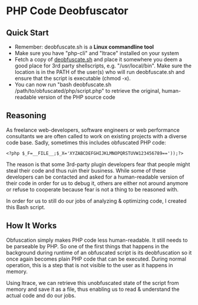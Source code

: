 PHP Code Deobfuscator
=====================

## Quick Start

* Remember: deobfuscate.sh is a **Linux commandline tool**
* Make sure you have "php-cli" and "ltrace" installed on your system
* Fetch a copy of [deobfuscate.sh](https://raw.github.com/technopagan/php-code-deobfuscator/master/deobfuscate.sh) and place it somewhere you deem a good place for 3rd party shellscripts, e.g. "/usr/local/bin". Make sure the location is in the PATH of the user(s) who will run deobfuscate.sh and ensure that the script is executable (chmod -x).
* You can now run "bash deobfuscate.sh /path/to/obfuscated/php/script.php" to retrieve the original, human-readable version of the PHP source code  

## Reasoning

As freelance web-developers, software engineers or web performance consultants we are often called to work on existing projects with a diverse code base. Sadly, sometimes this includes obfuscated PHP code: 

    <?php $_F=__FILE__;$_X='XYZABCDEFGHIJKLMNOPQRSTUVW123456789=='));?>

The reason is that some 3rd-party plugin developers fear that people might steal their code and thus ruin their business. While some of these developers can be contacted and asked for a human-readable version of their code in order for us to debug it, others are either not around anymore or refuse to cooperate because fear is not a thing to be reasoned with.

In order for us to still do our jobs of analyzing & optimizing code, I created this Bash script. 

## How It Works

Obfuscation simply makes PHP code less human-readable. It still needs to be parseable by PHP. So one of the first things that happens in the background during runtime of an obfuscated script is its deobfuscation so it once again becomes plain PHP code that can be executed. During normal operation, this is a step that is not visible to the user as it happens in memory.

Using ltrace, we can retrieve this unobfuscated state of the script from memory and save it as a file, thus enabling us to read & understand the actual code and do our jobs.
